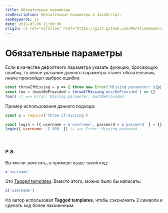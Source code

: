 ```yaml
---
title: Обязательные параметры
seoDescription: Обязательные параметры в JavaScript.
seoKeywords: js
date: 2019-07-06 11:00:00
origin: <a rel="nofollow" href="https://gist.github.com/MarkTiedemann/17ebf5b38b5b7566478de7f623e1defd" target="_blank">An Easier Way to Enforce Required Parameters in ES6</a>
---
```

# Обязательные параметры

Если в качестве дефолтного параметра указать функцию, бросающую ошибку, то явное указание данного параметра станет обязательным, иначе произойдет выброс ошибки.

```js
const throwIfMissing = p => { throw new Error(`Missing parameter: ${p}`) }
const foo = (mustBeProvided = throwIfMissing`mustBeProvided`) => {}
foo() // ==> Error: Missing parameter: mustBeProvided
```

Пример использования данного подхода:

```js
const x = require('throw-if-missing')

const login = ({ username = x`username`, password = x`password` } = {}) => {}
login({ username: 'C-3PO' }) // ==> Error: Missing password
```

<br />

### P.S.

Вы могли заметить, в примере выше такой код:

```js
x`username`
```

Это <a rel="nofollow" href="https://developer.mozilla.org/en-US/docs/Web/JavaScript/Reference/Template_literals#Tagged_templates" target="_blank">Tagged templates</a>. Вместо этого, можно было бы написать:

```js
x('username')
```

Но автор использовал **Tagged templates**, чтобы сэкономить 2 символа и сделать код более лаконичным.
